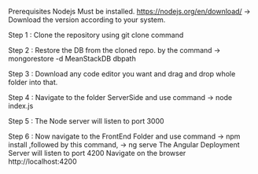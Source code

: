 Prerequisites Nodejs Must be installed.
https://nodejs.org/en/download/  -> Download the version according to your system.

Step 1 :
Clone the repository using git clone command

Step 2 :
Restore the DB from the cloned repo. by the command -> mongorestore -d MeanStackDB dbpath

Step 3 :
Download any code editor you want and drag and drop whole folder into that.

Step 4 :
Navigate to the folder ServerSide and use command -> node index.js

Step 5 :
The Node server will listen to port 3000

Step 6 :
Now navigate to the FrontEnd Folder and use command -> npm install ,followed by this command, -> ng serve
The Angular Deployment Server will listen to port 4200
Navigate on the browser http://localhost:4200
